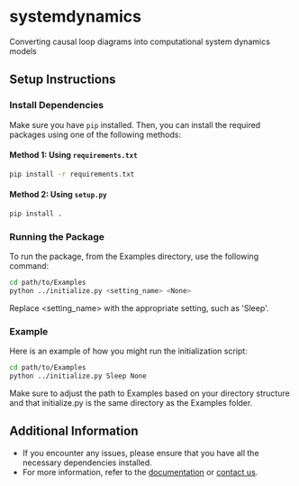 # systemdynamics
 Converting causal loop diagrams into computational system dynamics models

## Setup Instructions

### Install Dependencies

Make sure you have `pip` installed. Then, you can install the required packages using one of the following methods:

#### Method 1: Using `requirements.txt`

```sh
pip install -r requirements.txt
```

#### Method 2: Using `setup.py`
```sh
pip install .
```

### Running the Package
To run the package, from the Examples directory, use the following command:
```sh
cd path/to/Examples
python ../initialize.py <setting_name> <None>
```

Replace <setting_name> with the appropriate setting, such as 'Sleep'.

### Example
Here is an example of how you might run the initialization script:

```sh
cd path/to/Examples
python ../initialize.py Sleep None
```

Make sure to adjust the path to Examples based on your directory structure and that initialize.py is the same directory as the Examples folder.

## Additional Information

- If you encounter any issues, please ensure that you have all the necessary dependencies installed.
- For more information, refer to the [documentation]() or [contact us]().